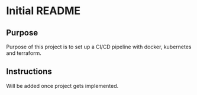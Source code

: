 # Initial README

## Purpose
Purpose of this project is to set up a CI/CD pipeline with docker, kubernetes and terraform.

## Instructions
Will be added once project gets implemented.

